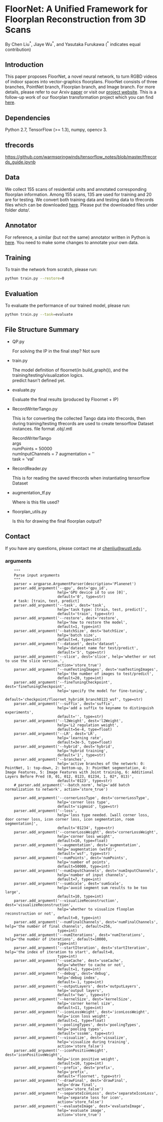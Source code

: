 # FloorNet: A Unified Framework for Floorplan Reconstruction from 3D Scans
By Chen Liu<sup>\*</sup>, Jiaye Wu<sup>\*</sup>, and Yasutaka Furukawa (<sup>\*</sup> indicates equal contribution)

## Introduction

This paper proposes FloorNet, a novel neural network, to turn RGBD videos of indoor spaces into vector-graphics floorplans. FloorNet consists of three branches, PointNet branch, Floorplan branch, and Image branch. For more details, please refer to our Arxiv [paper](https://arxiv.org/abs/1804.00090) or visit our [project website](http://art-programmer.github.io/floornet.html). This is a follow-up work of our floorplan transformation project which you can find [here](https://github.com/art-programmer/FloorplanTransformation).

## Dependencies
Python 2.7, TensorFlow (>= 1.3), numpy, opencv 3.

## tfrecords
https://github.com/warmspringwinds/tensorflow_notes/blob/master/tfrecords_guide.ipynb      

## Data
We collect 155 scans of residential units and annotated corresponding floorplan information. Among 155 scans, 135 are used for training and 20 are for testing. We convert both training data and testing data to tfrecords files which can be downloaded [here](https://mega.nz/#F!5yQy0b5T!ykkR4dqwGO9J5EwnKT_GBw). Please put the downloaded files under folder *data/*.

## Annotator
For reference, a similar (but not the same) annotator written in Python is [here](https://github.com/art-programmer/FloorplanAnnotator). You need to make some changes to annotate your own data.

## Training
To train the network from scratch, please run:
```bash
python train.py --restore=0
```

## Evaluation
To evaluate the performance of our trained model, please run:
```bash
python train.py --task=evaluate
```


## File Structure Summary

- QP.py

    For solving the IP in the final step? Not sure
    
- train.py

    The model definition of floornet(in build_graph()), and the training/testing/visualization logics.  
    predict hasn't defined yet.
    
- evaluate.py

    Evaluate the final results (produced by Floornet + IP)

- RecordWriterTango.py

    This is for converting the collected Tango data into tfrecords, then during training/testing tfrecords are used to create 
    tensorflow Dataset instances.
    file format .obj/.mtl
    
    RecordWriterTango  
    args  
    numPoints = 50000  
    numInputChannels = 7
    augmentation = ''  
    task = 'val'
    
    
- RecordReader.py

    This is for reading the saved tfrecords when instantiating tensorflow Dataset 

- augmentation_tf.py

    Where is this file used?
    
- floorplan_utils.py

    Is this for drawing the final floorplan output?

## Contact

If you have any questions, please contact me at chenliu@wustl.edu.


### arguments
```
    """
    Parse input arguments
    """
    parser = argparse.ArgumentParser(description='Planenet')
    parser.add_argument('--gpu', dest='gpu_id',
                        help='GPU device id to use [0]',
                        default='0', type=str)
    # task: [train, test, predict]
    parser.add_argument('--task', dest='task',
                        help='task type: [train, test, predict]',
                        default='train', type=str)
    parser.add_argument('--restore', dest='restore',
                        help='how to restore the model',
                        default=1, type=int)
    parser.add_argument('--batchSize', dest='batchSize',
                        help='batch size',
                        default=4, type=int)
    parser.add_argument('--dataset', dest='dataset',
                        help='dataset name for test/predict',
                        default='5', type=str)
    parser.add_argument('--slice', dest='slice', help='whether or not to use the slice version.',
                        action='store_true')
    parser.add_argument('--numTestingImages', dest='numTestingImages',
                        help='the number of images to test/predict',
                        default=20, type=int)
    parser.add_argument('--fineTuningCheckpoint', dest='fineTuningCheckpoint',
                        help='specify the model for fine-tuning',
                        default='checkpoint/floornet_hybrid4_branch0123_wsf', type=str)
    parser.add_argument('--suffix', dest='suffix',
                        help='add a suffix to keyname to distinguish experiments',
                        default='', type=str)
    parser.add_argument('--l2Weight', dest='l2Weight',
                        help='L2 regulation weight',
                        default=5e-4, type=float)
    parser.add_argument('--LR', dest='LR',
                        help='learning rate',
                        default=3e-5, type=float)
    parser.add_argument('--hybrid', dest='hybrid',
                        help='hybrid training',
                        default='1', type=str)
    parser.add_argument('--branches',
                        help='active branches of the network: 0: PointNet, 1: top-down, 2: bottom-up, 3: PointNet segmentation, 4: Image Features, 5: Image Features with Joint training, 6: Additional Layers Before Pred (0, 01, 012, 0123, 01234, 1, 02*, 013)',
                        default='0123', type=str)
    # parser.add_argument('--batch_norm', help='add batch normalization to network', action='store_true')

    parser.add_argument('--cornerLossType', dest='cornerLossType',
                        help='corner loss type',
                        default='sigmoid', type=str)
    parser.add_argument('--loss',
                        help='loss type needed. [wall corner loss, door corner loss, icon corner loss, icon segmentation, room segmentation]',
                        default='01234', type=str)
    parser.add_argument('--cornerLossWeight', dest='cornerLossWeight',
                        help='corner loss weight',
                        default=10, type=float)
    parser.add_argument('--augmentation', dest='augmentation',
                        help='augmentation (wsfd)',
                        default='wsf', type=str)
    parser.add_argument('--numPoints', dest='numPoints',
                        help='number of points',
                        default=50000, type=int)
    parser.add_argument('--numInputChannels', dest='numInputChannels',
                        help='number of input channels',
                        default=7, type=int)
    parser.add_argument('--sumScale', dest='sumScale',
                        help='avoid segment sum results to be too large',
                        default=10, type=int)
    parser.add_argument('--visualizeReconstruction', dest='visualizeReconstruction',
                        help='whether to visualize flooplan reconstruction or not',
                        default=0, type=int)
    parser.add_argument('--numFinalChannels', dest='numFinalChannels', help='the number of final channels', default=256,
                        type=int)
    parser.add_argument('--numIterations', dest='numIterations', help='the number of iterations', default=10000,
                        type=int)
    parser.add_argument('--startIteration', dest='startIteration', help='the index of iteration to start', default=0,
                        type=int)
    parser.add_argument('--useCache', dest='useCache',
                        help='whether to cache or not',
                        default=1, type=int)
    parser.add_argument('--debug', dest='debug',
                        help='debug index',
                        default=-1, type=int)
    parser.add_argument('--outputLayers', dest='outputLayers',
                        help='output layers',
                        default='two', type=str)
    parser.add_argument('--kernelSize', dest='kernelSize',
                        help='corner kernel size',
                        default=11, type=int)
    parser.add_argument('--iconLossWeight', dest='iconLossWeight',
                        help='icon loss weight',
                        default=1, type=float)
    parser.add_argument('--poolingTypes', dest='poolingTypes',
                        help='pooling types',
                        default='sssmm', type=str)
    parser.add_argument('--visualize', dest='visualize',
                        help='visualize during training',
                        action='store_false')
    parser.add_argument('--iconPositiveWeight', dest='iconPositiveWeight',
                        help='icon positive weight',
                        default=10, type=int)
    parser.add_argument('--prefix', dest='prefix',
                        help='prefix',
                        default='floornet', type=str)
    parser.add_argument('--drawFinal', dest='drawFinal',
                        help='draw final',
                        action='store_false')
    parser.add_argument('--separateIconLoss', dest='separateIconLoss',
                        help='separate loss for icon',
                        action='store_false')
    parser.add_argument('--evaluateImage', dest='evaluateImage',
                        help='evaluate image',
                        action='store_true')
```
